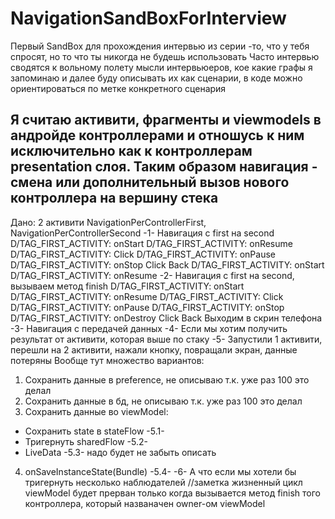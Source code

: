 # NavigationSandBoxForInterview
Первый SandBox для прохождения интервью из серии -то, что у тебя спросят, но то что ты никогда не будешь использовать
Часто интервью сводятся к вольному полету мысли интервьюеров, кое какие графы я запоминаю и далее буду описывать их как сценарии, в коде можно ориентироваться
по метке конкретного сценария

Я считаю активити, фрагменты и viewmodels в андройде контроллерами и отношусь к ним исключительно
как к контроллерам presentation слоя.
Таким образом навигация - смена или дополнительный вызов нового контроллера на вершину стека
--------------------------
Дано: 2 активити NavigationPerControllerFirst, NavigationPerControllerSecond
-1-
Навигация с first на second
D/TAG_FIRST_ACTIVITY: onStart
D/TAG_FIRST_ACTIVITY: onResume
D/TAG_FIRST_ACTIVITY: Click
D/TAG_FIRST_ACTIVITY: onPause
D/TAG_FIRST_ACTIVITY: onStop
Click Back
D/TAG_FIRST_ACTIVITY: onStart
D/TAG_FIRST_ACTIVITY: onResume
-2-
Навигация с first на second, вызываем метод finish
D/TAG_FIRST_ACTIVITY: onStart
D/TAG_FIRST_ACTIVITY: onResume
D/TAG_FIRST_ACTIVITY: Click
D/TAG_FIRST_ACTIVITY: onPause
D/TAG_FIRST_ACTIVITY: onStop
D/TAG_FIRST_ACTIVITY: onDestroy
Click Back
Выходим в скрин телефона
-3-
Навигация с передачей данных
-4-
Если мы хотим получить результат от активити, которая выше по стаку
-5-
Запустили 1 активити, перешли на 2 активити, нажали кнопку, повращали экран, данные потеряны
Вообще тут множество вариантов:
1) Сохранить данные в preference, не описываю т.к. уже раз 100 это делал
2) Сохранить данные в бд, не описываю т.к. уже раз 100 это делал
3) Сохранить данные во viewModel:
- Сохранить state в stateFlow -5.1-
- Тригернуть sharedFlow -5.2-
- LiveData -5.3- надо будет не забыть описать
4) onSaveInstanceState(Bundle)  -5.4-
-6-
А что если мы хотели бы тригернуть несколько наблюдателей
//заметка
жизненный цикл viewModel будет прерван только когда вызывается метод finish того контроллера, который
названачен owner-ом viewModel
